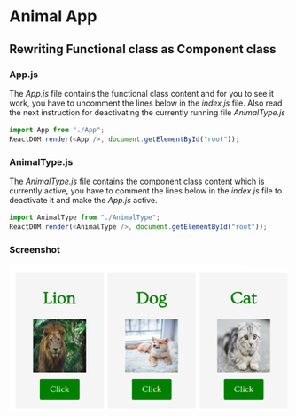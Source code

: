 # Animal App

## Rewriting Functional class as Component class

### **App.js**

The _App.js_ file contains the functional class content and for you to see it work, you have to uncomment the lines below in the _index.js_ file. Also read the next instruction for deactivating the currently running file *AnimalType.js*

```js
import App from "./App";
ReactDOM.render(<App />, document.getElementById("root"));
```

### **AnimalType.js**

The _AnimalType.js_ file contains the component class content which is currently active, you have to comment the lines below in the _index.js_ file to deactivate it and make the _App.js_ active. 

```js
import AnimalType from "./AnimalType";
ReactDOM.render(<AnimalType />, document.getElementById("root"));
```

### Screenshot
![Animals](./src/img/Animals.png?raw=True)